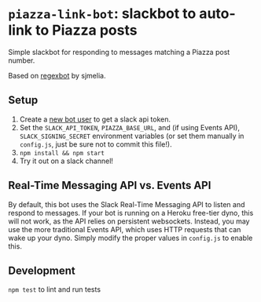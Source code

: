 `piazza-link-bot`: slackbot to auto-link to Piazza posts
==============================================

Simple slackbot for responding to messages matching a Piazza post number.

Based on [regexbot](https://github.com/sjmelia/regexbot) by sjmelia.

Setup
-----

1. Create a [new bot user](https://my.slack.com/services/new/bot) to get a slack api token.
2. Set the `SLACK_API_TOKEN`, `PIAZZA_BASE_URL`, and (if using Events API), `SLACK_SIGNING_SECRET` environment variables (or set them manually in `config.js`, just be sure not to commit this file!).
3. `npm install && npm start`
4. Try it out on a slack channel!

Real-Time Messaging API vs. Events API
--------------------------------------

By default, this bot uses the Slack Real-Time Messaging API to listen and respond to messages. If your bot is running on a Heroku free-tier dyno, this will not work, as the API relies on persistent websockets. Instead, you may use the more traditional Events API, which uses HTTP requests that can wake up your dyno. Simply modify the proper values in `config.js` to enable this.

Development
-----------

`npm test` to lint and run tests
